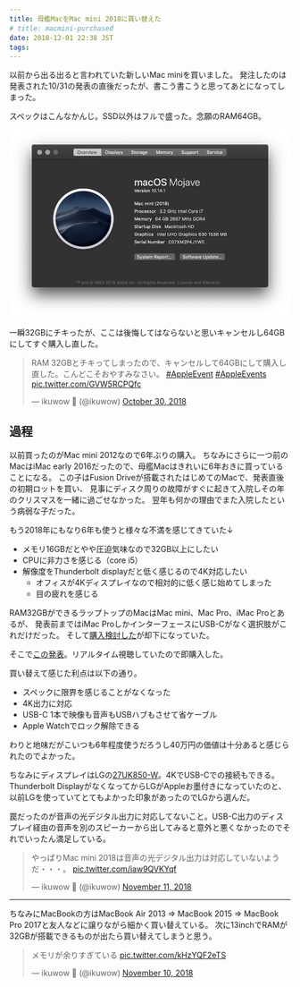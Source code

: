 ```yaml
---
title: 母艦MacをMac mini 2018に買い替えた
# title: macmini-purchased
date: 2018-12-01 22:38 JST
tags:
---
```


以前から出る出ると言われていた新しいMac miniを買いました。
発注したのは発表された10/31の発表の直後だったが、書こう書こうと思ってあとになってしまった。

スペックはこんなかんじ。SSD以外はフルで盛った。念願のRAM64GB。

![スペック](new_macmini_spec.png)

一瞬32GBにチキったが、ここは後悔してはならないと思いキャンセルし64GBにしてすぐ購入し直した。

<blockquote class="twitter-tweet" data-conversation="none" data-lang="en"><p lang="ja" dir="ltr">RAM 32GBとチキってしまったので、キャンセルして64GBにして購入し直した。こんどこそおやすみなさい。 <a href="https://twitter.com/hashtag/AppleEvent?src=hash&amp;ref_src=twsrc%5Etfw">#AppleEvent</a> <a href="https://twitter.com/hashtag/AppleEvents?src=hash&amp;ref_src=twsrc%5Etfw">#AppleEvents</a> <a href="https://t.co/GVW5RCPQfc">pic.twitter.com/GVW5RCPQfc</a></p>&mdash; ikuwow  (@ikuwow) <a href="https://twitter.com/ikuwow/status/1057299533900607488?ref_src=twsrc%5Etfw">October 30, 2018</a></blockquote>

## 過程

以前買ったのがMac mini 2012なので6年ぶりの購入。
ちなみにさらに一つ前のMacはiMac early 2016だったので、母艦Macはきれいに6年おきに買っていることになる。
この子はFusion Driveが搭載されたはじめてのMacで、発表直後の初期ロットを買い、
見事にディスク周りの故障がすぐに起きて入院しその年のクリスマスを一緒に過ごせなかった。
翌年も何かの理由でまた入院したという病弱な子だった。

もう2018年にもなり6年も使うと様々な不満を感じてきていた↓

* メモリ16GBだとやや圧迫気味なので32GB以上にしたい
* CPUに非力さを感じる（core i5）
* 解像度をThunderbolt displayだと低く感じるので4K対応したい
  * オフィスが4Kディスプレイなので相対的に低く感じ始めてしまった
  * 目の疲れを感じる

RAM32GBができるラップトップのMacはMac mini、Mac Pro、iMac Proとあるが、
発表前まではiMac ProしかインターフェースにUSB-Cがなく選択肢がこれだけだった。
そして[購入検討した](/entry/imac-purchase-consideration/)が却下になっていた。

そこで[この発表](https://www.apple.com/jp/apple-events/october-2018/)。リアルタイム視聴していたので即購入した。

買い替えて感じた利点は以下の通り。

* スペックに限界を感じることがなくなった
* 4K出力に対応
* USB-C 1本で映像も音声もUSBハブもさせて省ケーブル
* Apple Watchでロック解除できる

わりと地味だがこいつも6年程度使うだろうし40万円の価値は十分あると感じられたのでよかった。

ちなみにディスプレイはLGの[27UK850-W](https://www.lg.com/jp/monitor/lg-27UK850-W)。4KでUSB-Cでの接続もできる。
Thunderbolt DisplayがなくなってからLGがAppleお墨付きになっていたのと、以前LGを使っていてとてもよかった印象があったのでLGから選んだ。

罠だったのが音声の光デジタル出力に対応してないこと。USB-C出力のディスプレイ経由の音声を別のスピーカーから出してみると意外と悪くなかったのでそれでいったん満足している。

<blockquote class="twitter-tweet" data-lang="en"><p lang="ja" dir="ltr">やっぱりMac mini 2018は音声の光デジタル出力は対応していないようだ・・・。 <a href="https://t.co/iaw9QVKYqf">pic.twitter.com/iaw9QVKYqf</a></p>&mdash; ikuwow  (@ikuwow) <a href="https://twitter.com/ikuwow/status/1061621071110012928?ref_src=twsrc%5Etfw">November 11, 2018</a></blockquote>

---

ちなみにMacBookの方はMacBook Air 2013 => MacBook 2015 => MacBook Pro 2017と友人などに譲りながら細かく買い替えている。
次に13inchでRAMが32GBが搭載できるものが出たら買い替えてしまうと思う。

<blockquote class="twitter-tweet" data-lang="en"><p lang="ja" dir="ltr">メモリが余りすぎている <a href="https://t.co/kHzYQF2eTS">pic.twitter.com/kHzYQF2eTS</a></p>&mdash; ikuwow  (@ikuwow) <a href="https://twitter.com/ikuwow/status/1061107695275532289?ref_src=twsrc%5Etfw">November 10, 2018</a></blockquote>
